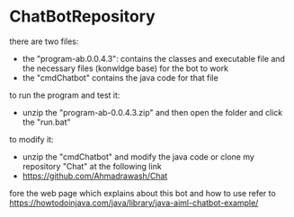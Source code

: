 # ChatBotRepository

there are two files:

* the "program-ab.0.0.4.3": contains the classes and executable file and the necessary files (konwldge base) for the bot to work
* the  "cmdChatbot" contains the java code for that file

to run the program and test it:
* unzip the "program-ab-0.0.4.3.zip" and then open the folder and click the "run.bat"

to modify it: 
* unzip the "cmdChatbot" and modify the java code or clone my repository "Chat" at the following link
* https://github.com/Ahmadrawash/Chat


fore the web page which explains about this bot and how to use refer to 
https://howtodoinjava.com/java/library/java-aiml-chatbot-example/
